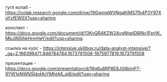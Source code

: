 гугл колаб - https://colab.research.google.com/drive/19GwmeWVNgaKiMS7fb4P3Y97XoYzfEWSX?usp=sharing

конспект - https://docs.google.com/document/d/13KvQR4KZW24vgNtwIDRINc1FprW_MbJiN5IhkHrmHeY/edit?usp=sharing

ссылка на курс - https://intensive.skillbox.ru/data-analyst-intensive/?_ga=2.166396471.848784764.1673791508-1875977819.1673791508

презентация - https://docs.google.com/presentation/d/1Rq6u8RP8E8JG6bjnP7-9YW1pNWNSkbd4cYMhtA6_qt8/edit?usp=sharing
